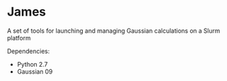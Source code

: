 # James

A set of tools for launching and managing Gaussian calculations on a Slurm platform

Dependencies:
- Python 2.7
- Gaussian 09
